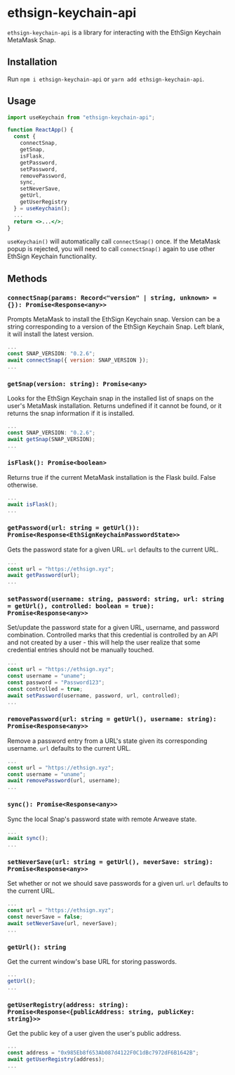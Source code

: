 # ethsign-keychain-api

`ethsign-keychain-api` is a library for interacting with the EthSign Keychain MetaMask Snap.

## Installation
Run `npm i ethsign-keychain-api` or `yarn add ethsign-keychain-api`.

## Usage
```jsx
import useKeychain from "ethsign-keychain-api";

function ReactApp() {
  const {
    connectSnap,
    getSnap,
    isFlask,
    getPassword,
    setPassword,
    removePassword,
    sync,
    setNeverSave,
    getUrl,
    getUserRegistry
  } = useKeychain();
  ...
  return <>...</>;
}
```
`useKeychain()` will automatically call `connectSnap()` once. If the MetaMask popup is rejected, you will need to call `connectSnap()` again to use other EthSign Keychain functionality.

## Methods
### `connectSnap(params: Record<"version" | string, unknown> = {}): Promise<Response<any>>`
Prompts MetaMask to install the EthSign Keychain snap. Version can be a string corresponding to a version of the EthSign Keychain Snap. Left blank, it will install the latest version.

```jsx
...
const SNAP_VERSION: "0.2.6";
await connectSnap({ version: SNAP_VERSION });
...
```

### `getSnap(version: string): Promise<any>`
Looks for the EthSign Keychain snap in the installed list of snaps on the user's MetaMask installation. Returns undefined if it cannot be found, or it returns the snap information if it is installed.

```jsx
...
const SNAP_VERSION: "0.2.6";
await getSnap(SNAP_VERSION);
...
```

### `isFlask(): Promise<boolean>`
Returns true if the current MetaMask installation is the Flask build. False otherwise.
  
```jsx
...
await isFlask();
...
```

### `getPassword(url: string = getUrl()): Promise<Response<EthSignKeychainPasswordState>>`
Gets the password state for a given URL. `url` defaults to the current URL.
  
```jsx
...
const url = "https://ethsign.xyz";
await getPassword(url);
...
```

### `setPassword(username: string, password: string, url: string = getUrl(), controlled: boolean = true): Promise<Response<any>>`
Set/update the password state for a given URL, username, and password combination. Controlled marks that this credential is controlled by an API and not created by a user - this will help the user realize that some credential entries should not be manually touched.

```jsx
...
const url = "https://ethsign.xyz";
const username = "uname";
const password = "Password123";
const controlled = true;
await setPassword(username, password, url, controlled);
...
```

### `removePassword(url: string = getUrl(), username: string): Promise<Response<any>>`
Remove a password entry from a URL's state given its corresponding username. `url` defaults to the current URL.

```jsx
...
const url = "https://ethsign.xyz";
const username = "uname";
await removePassword(url, username);
...
```

### `sync(): Promise<Response<any>>`
Sync the local Snap's password state with remote Arweave state.

```jsx
...
await sync();
...
```

### `setNeverSave(url: string = getUrl(), neverSave: string): Promise<Response<any>>`
Set whether or not we should save passwords for a given url. `url` defaults to the current URL.

```jsx
...
const url = "https://ethsign.xyz";
const neverSave = false;
await setNeverSave(url, neverSave);
...
```

### `getUrl(): string`
Get the current window's base URL for storing passwords.

```jsx
...
getUrl();
...
```

### `getUserRegistry(address: string): Promise<Response<{publicAddress: string, publicKey: string}>>`
Get the public key of a user given the user's public address.

```jsx
...
const address = "0x985Eb8f653Ab087d4122F0C1dBc7972dF6B1642B";
await getUserRegistry(address);
...
```

